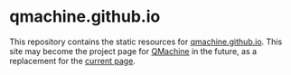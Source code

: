 # qmachine.github.io

This repository contains the static resources for
[qmachine.github.io](http://qmachine.github.io). This site may become the
project page for [QMachine](https://www.qmachine.org) in the future, as a
replacement for the [current page](http://wilkinson.github.io/qmachine/).

